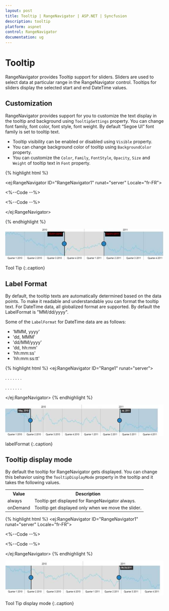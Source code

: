 ```yaml
---
layout: post
title: Tooltip | RangeNavigator | ASP.NET | Syncfusion
description: tooltip
platform: aspnet
control: RangeNavigator
documentation: ug
---
```


# Tooltip

RangeNavigator provides Tooltip support for sliders. Sliders are used to select data at particular range in the RangeNavigator control. Tooltips for sliders display the selected start and end DateTime values.

## Customization

RangeNavigator provides support for you to customize the text display in the tooltip and background using `TooltipSettings` property. You can change font family, font color, font style, font weight. By default “Segoe UI” font family is set to tooltip text.

* Tooltip visibility can be enabled or disabled using `Visible` property.
* You can change background color of tooltip using `BackgroundColor` property.
* You can customize the `Color`, `Family`, `FontStyle`, `Opacity`, `Size` and `Weight` of tooltip text in `Font` property.

{% highlight html %}

<ej:RangeNavigator ID="RangeNavigator1" runat="server" Locale="fr-FR">

<TooltipSettings Visible="True" BackgroundColor="black" TooltipDisplayMode="onDemand">        

<Font Color="red"  Family="Segoe UI" Style="Normal" FontSize="12px"  Opacity="1" Weight="Regular"></Font>

</TooltipSettings>

<%--Code --%>

<%--Code --%>

</ej:RangeNavigator>

{% endhighlight %}

![](Tooltip_images/Tooltip_img1.png)

Tool Tip
{:.caption}

## Label Format

By default, the tooltip texts are automatically determined based on the data points.  To make it readable and understandable you can format the tooltip text. For DateTime data, all globalized format are supported. By default the LabelFormat is "MM/dd/yyyy".

Some of the `LabelFormat` for DateTime data are as follows:

* 'MMM, yyyy'
* 'dd, MMM'
* 'dd/MM/yyyy'
* 'dd, hh:mm'
* 'hh:mm:ss'
* 'hh:mm:ss:tt'

{% highlight html %}
<ej:RangeNavigator ID="Range1" runat="server">

<TooltipSettings LabelFormat="MMM, yyyy"></TooltipSettings>

. . . . . . .

. . . . . . .

</ej:RangeNavigator>
{% endhighlight %}

![](Tooltip_images/Tooltip_img2.png)

labelFormat
{:.caption}


## Tooltip display mode

By default the tooltip for RangeNavigator gets displayed. You can change this behavior using the `TooltipDisplayMode` property in the tooltip and it takes the following values.

<table>
<tr>
<th>
Value</th><th>
Description</th></tr>
<tr>
<td>
always</td><td>
Tooltip get displayed for RangeNavigator always.</td></tr>
<tr>
<td>
onDemand</td><td>
Tooltip get displayed only when we move the slider.</td></tr>
</table>

{% highlight html %}
<ej:RangeNavigator ID="RangeNavigator1" runat="server" Locale="fr-FR">

<TooltipSettings Visible="True" TooltipDisplayMode="onDemand">   

</TooltipSettings>

<%--Code --%>

<%--Code --%>

</ej:RangeNavigator>
{% endhighlight %}

![](Tooltip_images/Tooltip_img3.png) 

Tool Tip display mode
{:.caption}

